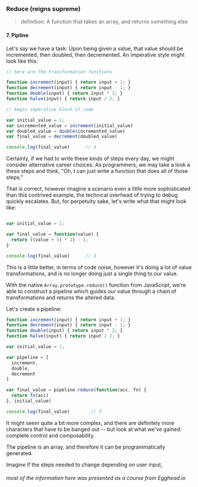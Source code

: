 ### Reduce (reigns supreme)

> definition: A function that takes an array, and returns something else






#### 7. Pipline

Let's say we have a task: Upon being given a value, that value should be
incremented, then doubled, then decremented. An imperative style might look like this:

```js
// here are the transformation functions

function increment(input) { return input + 1; }
function decrement(input) { return input - 1; }
function double(input) { return input * 2; }
function halve(input) { return input / 2; }

// begin imperative block of code

var initial_value = 1;
var incremented_value = increment(initial_value)
var doubled_value = double(incremented_value)
var final_value = decrement(doubled_value)

console.log(final_value)      // 3
```

Certainly, if we had to write these kinds of steps every day, we might consider
alternative career choices. As programmers, we may take a look a these steps and
think, "Oh, I can just write a function that does all of those steps."

That is correct, however imagine a scenario even a little more sophisticated than
this contrived example, the technical overhead of trying to debug quickly escalates.
But, for perpetuity sake, let's write what that might look like:

```js

var initial_value = 1;

var final_value = function(value) {
  return ((value + 1) * 2) - 1;
}

console.log(final_value)      // 3
```

This is a little better, in terms of code noise, however it's doing a lot of
value transformations, and is no longer doing just a single thing to our value.

With the native `Array.prototype.reduce()` function from JavaScript, we're able
to construct a pipeline which guides our value through a chain of transformations
and returns the altered data.

Let's create a pipeline:

```js
function increment(input) { return input + 1; }
function decrement(input) { return input - 1; }
function double(input) { return input * 2; }
function halve(input) { return input / 2; }

var initial_value = 1;

var pipeline = [
  increment,
  double,
  decrement
]

var final_value = pipeline.reduce(function(acc, fn) {
  return fn(acc)
}, initial_value)

console.log(final_value)        // 3

```

It might seem quite a bit more complex, and there are definitely more characters
that have to be banged out -- but look at what we've gained: complete control and
composability.

The pipeline is an array, and therefore it can be programmatically generated.

Imagine if the steps needed to change depending on user input, 



###### most of the information here was presented as a course from Egghead.io
